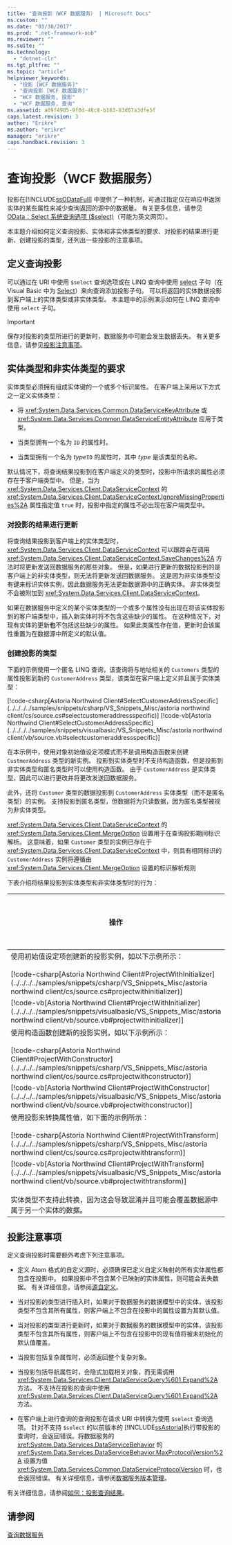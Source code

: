 ```yaml
---
title: "查询投影（WCF 数据服务） | Microsoft Docs"
ms.custom: ""
ms.date: "03/30/2017"
ms.prod: ".net-framework-oob"
ms.reviewer: ""
ms.suite: ""
ms.technology: 
  - "dotnet-clr"
ms.tgt_pltfrm: ""
ms.topic: "article"
helpviewer_keywords: 
  - "投影 [WCF 数据服务]"
  - "查询投影 [WCF 数据服务]"
  - "WCF 数据服务, 投影"
  - "WCF 数据服务, 查询"
ms.assetid: a09f4985-9f0d-48c8-b183-83d67a3dfe5f
caps.latest.revision: 3
author: "Erikre"
ms.author: "erikre"
manager: "erikre"
caps.handback.revision: 3
---
```

# 查询投影（WCF 数据服务）
投影在[!INCLUDE[ssODataFull](../../../../includes/ssodatafull-md.md)] 中提供了一种机制，可通过指定仅在响应中返回实体的某些属性来减少查询返回的源中的数据量。  有关更多信息，请参见 [OData：Select 系统查询选项 \($select\)](http://go.microsoft.com/fwlink/?LinkId=186076)（可能为英文网页）。  
  
 本主题介绍如何定义查询投影、实体和非实体类型的要求、对投影的结果进行更新、创建投影的类型，还列出一些投影的注意事项。  
  
## 定义查询投影  
 可以通过在 URI 中使用 `$select` 查询选项或在 LINQ 查询中使用 [select](../Topic/select%20clause%20\(C%23%20Reference\).md) 子句（在 Visual Basic 中为 [Select](../Topic/Select%20Clause%20\(Visual%20Basic\).md)）来向查询添加投影子句。  可以将返回的实体数据投影到客户端上的实体类型或非实体类型。  本主题中的示例演示如何在 LINQ 查询中使用 `select` 子句。  
  
> [!IMPORTANT]
>  保存对投影的类型所进行的更新时，数据服务中可能会发生数据丢失。  有关更多信息，请参见[投影注意事项](#considerations)。  
  
## 实体类型和非实体类型的要求  
 实体类型必须拥有组成实体键的一个或多个标识属性。  在客户端上采用以下方式之一定义实体类型：  
  
-   将 <xref:System.Data.Services.Common.DataServiceKeyAttribute> 或 <xref:System.Data.Services.Common.DataServiceEntityAttribute> 应用于类型。  
  
-   当类型拥有一个名为 `ID` 的属性时。  
  
-   当类型拥有一个名为 *type*`ID` 的属性时，其中 *type* 是该类型的名称。  
  
 默认情况下，将查询结果投影到在客户端定义的类型时，投影中所请求的属性必须存在于客户端类型中。  但是，当为 <xref:System.Data.Services.Client.DataServiceContext> 的 <xref:System.Data.Services.Client.DataServiceContext.IgnoreMissingProperties%2A> 属性指定值 `true` 时，投影中指定的属性不必出现在客户端类型中。  
  
### 对投影的结果进行更新  
 将查询结果投影到客户端上的实体类型时，<xref:System.Data.Services.Client.DataServiceContext> 可以跟踪会在调用 <xref:System.Data.Services.Client.DataServiceContext.SaveChanges%2A> 方法时将更新发送回数据服务的那些对象。  但是，如果进行更新的数据投影到的是客户端上的非实体类型，则无法将更新发送回数据服务。  这是因为非实体类型没有键来标识实体实例，因此数据服务无法更新数据源中的正确实体。  非实体类型不会被附加到 <xref:System.Data.Services.Client.DataServiceContext>。  
  
 如果在数据服务中定义的某个实体类型的一个或多个属性没有出现在将该实体投影到的客户端类型中，插入新实体时将不包含这些缺少的属性。  在这种情况下，对现有实体的更新**也**不包括这些缺少的属性。  如果此类属性存在值，更新时会该属性重置为在数据源中所定义的默认值。  
  
### 创建投影的类型  
 下面的示例使用一个匿名 LINQ 查询，该查询将与地址相关的 `Customers` 类型的属性投影到新的 `CustomerAddress` 类型，该类型在客户端上定义并且属于实体类型：  
  
 [!code-csharp[Astoria Northwind Client#SelectCustomerAddressSpecific](../../../../samples/snippets/csharp/VS_Snippets_Misc/astoria northwind client/cs/source.cs#selectcustomeraddressspecific)]
 [!code-vb[Astoria Northwind Client#SelectCustomerAddressSpecific](../../../../samples/snippets/visualbasic/VS_Snippets_Misc/astoria northwind client/vb/source.vb#selectcustomeraddressspecific)]  
  
 在本示例中，使用对象初始值设定项模式而不是调用构造函数来创建 `CustmerAddress` 类型的新实例。  投影到实体类型时不支持构造函数，但是投影到非实体类型和匿名类型时可以使用构造函数。  由于 `CustomerAddress` 是实体类型，因此可以进行更改并将更改发送回数据服务。  
  
 此外，还将 `Customer` 类型的数据投影到 `CustomerAddress` 实体类型（而不是匿名类型）的实例。  支持投影到匿名类型，但数据将为只读数据，因为匿名类型被视为非实体类型。  
  
 <xref:System.Data.Services.Client.DataServiceContext> 的 <xref:System.Data.Services.Client.MergeOption> 设置用于在查询投影期间标识解析。  这意味着，如果 `Customer` 类型的实例已存在于 <xref:System.Data.Services.Client.DataServiceContext> 中，则具有相同标识的 `CustomerAddress` 实例将遵循由 <xref:System.Data.Services.Client.MergeOption> 设置的标识解析规则  
  
 下表介绍将结果投影到实体类型和非实体类型时的行为：  
  
|操作|实体类型|非实体类型|  
|--------|----------|-----------|  
|使用初始值设定项创建新的投影实例，如以下示例所示：<br /><br /> [!code-csharp[Astoria Northwind Client#ProjectWithInitializer](../../../../samples/snippets/csharp/VS_Snippets_Misc/astoria northwind client/cs/source.cs#projectwithinitializer)]
 [!code-vb[Astoria Northwind Client#ProjectWithInitializer](../../../../samples/snippets/visualbasic/VS_Snippets_Misc/astoria northwind client/vb/source.vb#projectwithinitializer)]|支持|支持|  
|使用构造函数创建新的投影实例，如以下示例所示：<br /><br /> [!code-csharp[Astoria Northwind Client#ProjectWithConstructor](../../../../samples/snippets/csharp/VS_Snippets_Misc/astoria northwind client/cs/source.cs#projectwithconstructor)]
 [!code-vb[Astoria Northwind Client#ProjectWithConstructor](../../../../samples/snippets/visualbasic/VS_Snippets_Misc/astoria northwind client/vb/source.vb#projectwithconstructor)]|引发 <xref:System.NotSupportedException>。|支持|  
|使用投影来转换属性值，如下面的示例所示：<br /><br /> [!code-csharp[Astoria Northwind Client#ProjectWithTransform](../../../../samples/snippets/csharp/VS_Snippets_Misc/astoria northwind client/cs/source.cs#projectwithtransform)]
 [!code-vb[Astoria Northwind Client#ProjectWithTransform](../../../../samples/snippets/visualbasic/VS_Snippets_Misc/astoria northwind client/vb/source.vb#projectwithtransform)]<br /><br /> 实体类型不支持此转换，因为这会导致混淆并且可能会覆盖数据源中属于另一个实体的数据。|引发 <xref:System.NotSupportedException>。|支持|  
  
<a name="considerations"></a>   
## 投影注意事项  
 定义查询投影时需要额外考虑下列注意事项。  
  
-   定义 Atom 格式的自定义源时，必须确保已定义自定义映射的所有实体属性都包含在投影中。  如果投影中不包含某个已映射的实体属性，则可能会丢失数据。  有关详细信息，请参阅[源自定义](../../../../docs/framework/data/wcf/feed-customization-wcf-data-services.md)。  
  
-   当对投影的类型进行插入时，如果对于数据服务的数据模型中的实体，该投影类型不包含其所有属性，则客户端上不包含在投影中的属性设置为其默认值。  
  
-   当对投影的类型进行更新时，如果对于数据服务的数据模型中的实体，该投影类型不包含其所有属性，则客户端上不包含在投影中的现有值将被未初始化的默认值覆盖。  
  
-   当投影包括复杂属性时，必须返回整个复杂对象。  
  
-   当投影包括导航属性时，会隐式加载相关对象，而无需调用 <xref:System.Data.Services.Client.DataServiceQuery%601.Expand%2A> 方法。  不支持在投影的查询中使用 <xref:System.Data.Services.Client.DataServiceQuery%601.Expand%2A> 方法。  
  
-   在客户端上进行查询的查询投影在请求 URI 中转换为使用 `$select` 查询选项。  针对不支持 `$select` 的以前版本的 [!INCLUDE[ssAstoria](../../../../includes/ssastoria-md.md)]执行带投影的查询时，会返回错误。将数据服务的 <xref:System.Data.Services.DataServiceBehavior> 的 <xref:System.Data.Services.DataServiceBehavior.MaxProtocolVersion%2A> 设置为值 <xref:System.Data.Services.Common.DataServiceProtocolVersion> 时，也会返回错误。  有关详细信息，请参阅[数据服务版本管理](../../../../docs/framework/data/wcf/data-service-versioning-wcf-data-services.md)。  
  
 有关详细信息，请参阅[如何：投影查询结果](../../../../docs/framework/data/wcf/how-to-project-query-results-wcf-data-services.md)。  
  
## 请参阅  
 [查询数据服务](../../../../docs/framework/data/wcf/querying-the-data-service-wcf-data-services.md)